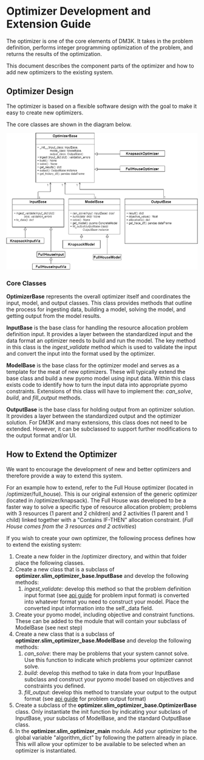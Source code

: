 # Optimizer Development and Extension Guide #

The optimizer is one of the core elements of DM3K.  It takes in the problem definition, performs integer programming optimization of the problem, and returns the results of the optimization.

This document describes the component parts of the optimizer and how to add new optimizers to the existing system.

## Optimizer Design ##

The optimizer is based on a flexible software design with the goal to make it easy to create new optimizers.

The core classes are shown in the diagram below.

![class diagram](./pictures/optimizer_class_diagram.png)

### Core Classes ###

**OptimizerBase** represents the overall optimizer itself and coordinates the input, model, and output classes.  This class provides methods that outline the process for ingesting data, building a model, solving the model, and getting output from the model results.

**InputBase** is the base class for handling the resource allocation problem definition input. It provides a layer between the standardized input and the data format an optimizer needs to build and run the model.  The key method in this class is the *ingest_validate* method which is used to validate the input and convert the input into the format used by the optimizer.

**ModelBase** is the base class for the optimizer model and serves as a template for the meat of new optimizers.  These will typically extend the base class and build a new pyomo model using input data.  Within this class exists code to identify how to turn the input data into appropriate pyomo constraints.  Extensions of this class will have to implement the: *can_solve*, *build*, and *fill_output* methods.

**OutputBase** is the base class for holding output from an optimizer solution.  It provides a layer between the standardized output and the optimizer solution.  For DM3K and many extensions, this class does not need to be extended.  However, it can be subclassed to support further modifications to the output format and/or UI.  

## How to Extend the Optimizer ##

We want to encourage the development of new and better optimizers and therefore provide a way to extend this system.

For an example how to extend, refer to the Full House optimizer (located in /optimizer/full_house).  This is our original extension of the generic optimizer (located in /optimizer/knapsack).  The Full House was developed to be a faster way to solve a specific type of resource allocation problem; problems with 3 resources (1 parent and 2 children) and 2 activities (1 parent and 1 child) linked together with a "Contains IF-THEN" allocation constraint.  (*Full House comes from the 3 resources and 2 activities*)

If you wish to create your own optimizer, the following process defines how to extend the existing system:

1. Create a new folder in the /optimizer directory, and within that folder place the following classes.
2. Create a new class that is a subclass of **optimizer.slim_optimizer_base.InputBase** and develop the following methods:
   1. *ingest_validate*:  develop this method so that the problem definition input format (see [api guide](/docs/api_devGuide.md) for problem input format) is converted into whatever format you need to construct your model.  Place the converted input information into the self._data field.
3. Create your pyomo model, including objective and constraint functions.  These can be added to the module that will contain your subclass of ModelBase (see next step)
4. Create a new class that is a subclass of **optimizer.slim_optimizer_base.ModelBase** and develop the following methods:
   1. *can_solve*: there may be problems that your system cannot solve.  Use this function to indicate which problems your optimizer cannot solve.
   2. *build*: develop this method to take in data from your InputBase subclass and construct your pyomo model based on objectives and constraints you defined.
   3. *fill_output*: develop this method to translate your output to the output format (see [api guide](/docs/api_devGuide.md) for problem output format)
5. Create a subclass of the **optimizer.slim_optimizer_base.OptimizerBase** class.  Only instantiate the init function by indicating your subclass of InputBase, your subclass of ModelBase, and the standard OutputBase class.  
6. In the **optimizer.slim_optimizer_main** module. Add your optimizer to the global variable "algorithm_dict" by following the pattern already in place.  This will allow your optimizer to be available to be selected when an optimizer is instantiated.
